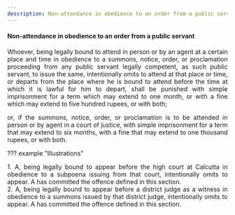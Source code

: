 ```yaml
---
description: Non-attendance in obedience to an order from a public servant
---
```


#### Non-attendance in obedience to an order from a public servant
<div style="text-align: justify">

Whoever, being legally bound to attend in person or by an agent at a certain place and time in obedience to a summons, notice, order, or proclamation proceeding from any public servant legally competent, as such public servant, to issue the same, intentionally omits to attend at that place or time, or departs from the place where he is bound to attend before the time at which it is lawful for him to depart, shall be punished with simple imprisonment for a term which may extend to one month, or with a fine which may extend to five hundred rupees, or with both;

</p>

or, if the summons, notice, order, or proclamation is to be attended in person or by agent in a court of justice, with simple imprisonment for a term that may extend to six months, with a fine that may extend to one thousand rupees, or with both.

</div>

??? example "Illustrations"
    <div style="text-align: justify"> 1. A, being legally bound to appear before the high court at Calcutta in obedience to a subpoena issuing from that court, intentionally omits to appear. A has committed the offence defined in this section.
    <div style="text-align: justify"> 2. A, being legally bound to appear before a district judge as a witness in obedience to a summons issued by that district judge, intentionally omits to appear. A has committed the offence defined in this section.
